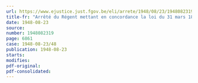 ```yaml
---
url: https://www.ejustice.just.fgov.be/eli/arrete/1948/08/23/1948082319/justel
title-fr: "Arrêté du Régent mettant en concordance la loi du 31 mars 1898 sur les unions professionnelles avec la loi du 23 décembre 1946 portant création d'un Conseil d'Etat"
date: 1948-08-23
source:
number: 1948082319
page: 6861
case: 1948-08-23/48
publication: 1948-08-23
starts:
modifies:
pdf-original:
pdf-consolidated:
---
```



